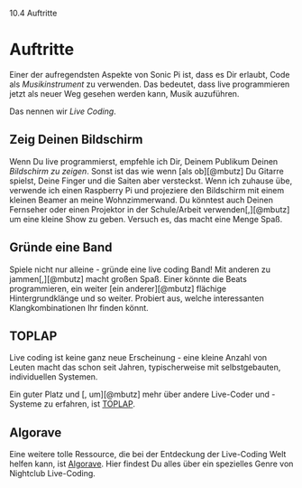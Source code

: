 10.4 Auftritte

# Auftritte

Einer der aufregendsten Aspekte von Sonic Pi ist, dass es Dir erlaubt, Code als *Musikinstrument* zu verwenden. Das bedeutet, dass live programmieren jetzt als neuer Weg gesehen werden kann, Musik auzuführen.

Das nennen wir *Live Coding*.

## Zeig Deinen Bildschirm

Wenn Du live programmierst, empfehle ich Dir, Deinem Publikum Deinen *Bildschirm zu zeigen*. Sonst ist das wie wenn [als ob][@mbutz] Du Gitarre spielst, Deine Finger und die Saiten aber versteckst.
Wenn ich zuhause übe, verwende ich einen Raspberry Pi und projeziere den Bildschirm mit einem kleinen Beamer an meine Wohnzimmerwand. Du könntest auch Deinen Fernseher oder einen Projektor in der Schule/Arbeit verwenden[,][@mbutz] um eine kleine Show zu geben.
Versuch es, das macht eine Menge Spaß.

## Gründe eine Band

Spiele nicht nur alleine - gründe eine live coding Band! Mit anderen zu jammen[,][@mbutz] macht großen Spaß. Einer könnte die Beats programmieren, ein weiter [ein anderer][@mbutz] flächige Hintergrundklänge und so weiter.
Probiert aus, welche interessanten Klangkombinationen Ihr finden könnt.

## TOPLAP

Live coding ist keine ganz neue Erscheinung - eine kleine Anzahl von Leuten macht das schon seit Jahren, typischerweise mit selbstgebauten, individuellen Systemen.

Ein guter Platz und [, um][@mbutz] mehr über andere Live-Coder und -Systeme zu erfahren, ist [TOPLAP](http://toplap.org).

## Algorave

Eine weitere tolle Ressource, die bei der Entdeckung der Live-Coding Welt helfen kann, ist [Algorave](http://algorave.com). Hier findest Du alles über ein spezielles Genre von Nightclub Live-Coding.


